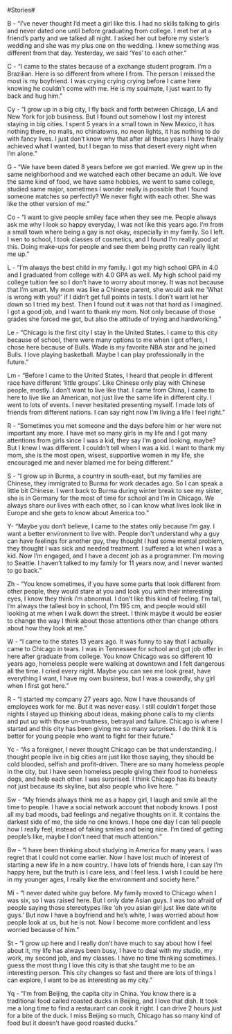 #Stories#

B -
“I’ve never thought I’d meet a girl like this. I had no skills talking to girls and never dated one until before graduating from college. I met her at a friend’s party and we talked all night. I asked her out before my sister’s wedding and she was my plus one on the wedding. I knew something was different from that day. Yesterday, we said ‘Yes’ to each other.”

C -
“I came to the states because of a exchange student program. I’m  a Brazilian. Here is so different from where I from. The person I missed the most is my boyfriend. I was crying crying crying before I came here knowing he couldn’t come with me. He is my soulmate, I just want to fly back and hug him.”

Cy -
“I grow up in a big city, I fly back and forth between Chicago, LA and New York for job business. But I found out somehow I lost my interest staying in big cities. I spent 5 years in a small town in New Mexico, it has nothing there, no malls, no chinatowns, no neon lights, it has nothing to do with fancy lives. I just don’t know why that after all these years I have finally achieved what I wanted, but I began to miss that desert every night when I’m alone.”

G -
“We have been dated 8 years before we got married. We grew up in the same neighborhood and we watched each other became an adult. We love the same kind of food, we have same hobbies, we went to same college, studied same major, sometimes I wonder really is possible that I found someone matches so perfectly? We never fight with each other. She was like the other version of me.”

Co -
“I want to give people smiley face when they see me. People always ask me why I look so happy everyday, I was not like this years ago. I’m from a small town where being a gay is not okay, especially in my family. So I left. I wen to school, I took classes of cosmetics, and I found I’m really good at this. Doing make-ups for people and see them being pretty can really light me up.”

L -
“I’m always the best child in my family. I got my high school GPA in 4.0 and I graduated from college with 4.0 GPA as well. My high school paid my college tuition fee so I don’t have to worry about money. It was not because that I’m smart. My mom was like a Chinese parent, she would ask me ‘What is wrong with you?’ if I didn’t get full points in tests. I don’t want let her down so I tried my best. Then I found out it was not that hard as I imagined. I got a good job, and I want to thank my mom. Not only because of those grades she forced me got, but also the attitude of trying and hardworking.”

Le -
“Chicago is the first city I stay in the United States. I came to this city because of school, there were many options to me when I got offers, I chose here because of Bulls. Wade is my favorite NBA star and he joined Bulls. I love playing basketball. Maybe I can play professionally in the future.”

Lm -
“Before I came to the United States, I heard that people in different race have different ‘little groups’. Like Chinese only play with Chinese people, mostly. I don’t want to live like that. I came from China, I came to here to live like an American, not just live the same life in different city. I went to lots of events. I never hesitated presenting myself. I made lots of friends from different nations. I can say right now I’m living a life I feel right.”

R -
“Sometimes you met someone and the days before him or her were not important any more. I have met so many girls in my life and I got many attentions from girls since I was a kid, they say I’m good looking, maybe? But I knew I was different. I couldn’t tell when I was a kid. I want to thank my mom, she is the most open, wisest, supportive women in my life, she encouraged me and never blamed me for being different.”

S -
“I grow up in Burma, a country in south-east, but my families are Chinese, they immigrated to Burma for work decades ago. So I can speak a little bit Chinese. I went back to Burma during winter break to see my sister, she is in Germany for the most of time for school and I’m in Chicago. We always share our lives with each other, so I can know what lives look like in Europe and she gets to know about America too.”

Y-
“Maybe you don’t believe, I came to the states only because I’m gay. I want a better environment to live with. People don’t understand why a guy can have feelings for another guy, they thought I had some mental problem, they thought I was sick and needed treatment. I suffered a lot when I was a kid. Now I’m engaged, and I have a decent job as a programmer. I’m moving to Seattle. I haven’t talked to my family for 11 years now, and I never wanted to go back.”

Zh -
“You know sometimes, if you have some parts that look different from other people, they would stare at you and look you with their interesting eyes, I know they think i’m abnormal. I don’t like this kind of feeling. I’m tall, I’m always the tallest boy in school, I’m 195 cm, and people would still looking at me when I walk down the street. I think maybe it would be easier to change the way I think about those attentions other than change others about how they look at me.”

W -
“I came to the states 13 years ago. It was funny to say that I actually came to Chicago in tears. I was in Tennessee for school and got job offer in here after graduate from college. You know Chicago was so different 10 years ago, homeless people were walking at downtown and I felt dangerous all the time. I cried every night. Maybe you can see me look great, have everything I want, I have my own business, but I was a cowardly, shy girl when I first got here.”

R -
“I started my company 27 years ago. Now I have thousands of employees work for me. But it was never easy. I still couldn’t forget those nights I stayed up thinking about ideas, making phone calls to my clients and put up with those un-trustness, betrayal and failure. Chicago is where I started and this city has been giving me so many surprises. I do think it is better for young people who want to fight for their future.”

Yc -
“As a foreigner, I never thought Chicago can be that understanding. I thought people live in big cities are just like those saying, they should be cold blooded, selfish and profit-driven. There are so many homeless people in the city, but I have seen homeless people giving their food to homeless dogs, and help each other. I was surprised. I think Chicago has its beauty not just because its skyline, but also people who live here. ”

Sw -
“My friends always think me as a happy girl, I laugh and smile all the time to people. I have a social network account that nobody knows. I post all my bad moods, bad feelings and negative thoughts on it. It contains the darkest side of me, the side no one knows. I hope one day I can tell people how I really feel, instead of faking smiles and being nice. I’m tired of getting people’s like, maybe I don’t need that much attention.”

Bw -
“I have been thinking about studying in America for many years. I was regret that I could not come earlier. Now I have lost much of interest of starting a new life in a new country. I have lots of friends here, I can say I’m happy here, but the truth is I care less, and I feel less. I wish I could be here in my younger ages, I really like the environment and society here.”

Mi -
“I never dated white guy before. My family moved to Chicago when I was six, so I was raised here. But I only date Asian guys. I was too afraid of people saying those stereotypes like ‘oh you asian girl just like date white guys.’ But now I have a boyfriend and he’s white, I was worried about how people look at us, but he is not. Now I become more confident and less worried because of him.”

St -
“I grow up here and I really don’t have much to say about how I feel about it, my life has always been busy, I have to deal with my studio, my work, my second job, and my classes. I have no time thinking sometimes. I guess the most thing I love this city is that she taught me to be an interesting person. This city changes so fast and there are lots of things I can explore, I want to be as interesting as my city.”

Yq -
“I’m from Beijing, the capita city in China. You know there is a traditional food called roasted ducks in Beijing, and I love that dish. It took me a long time to find a restaurant can cook it right. I can drive 2 hours just for a bite of the duck. I miss Beijing so much, Chicago has so many kind of food but it doesn’t have good roasted ducks.”
